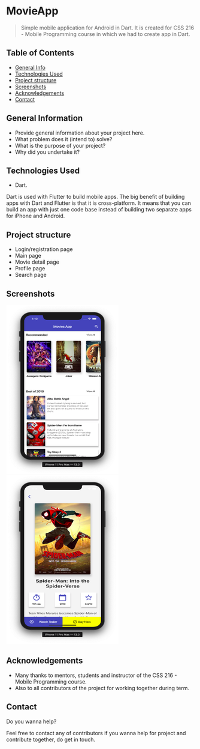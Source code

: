 # MovieApp
> Simple mobile application for Android in Dart. 
> It is created for CSS 216 - Mobile Programming course in which we had to create app in Dart.


## Table of Contents
* [General Info](#general-information)
* [Technologies Used](#technologies-used)
* [Project structure](#structure)
* [Screenshots](#screenshots)
* [Acknowledgements](#acknowledgements)
* [Contact](#contact)

## General Information
- Provide general information about your project here.
- What problem does it (intend to) solve?
- What is the purpose of your project?
- Why did you undertake it?
<!-- You don't have to answer all the questions - just the ones relevant to your project. -->


## Technologies Used
- Dart. <br>

Dart is used with Flutter to build mobile apps. 
The big benefit of building apps with Dart and Flutter is that it is cross-platform. It means that you can build an app with just one code base instead of building two separate apps for iPhone and Android.

## Project structure

- Login/registration page
- Main page 
- Movie detail page 
- Profile page
- Search page

## Screenshots
<img src="https://github.com/sdu-mp-21/MovieApp/blob/main/dashboard-screen.png?raw=true" width = "300" height = "450"> <img src = "https://github.com/sdu-mp-21/MovieApp/blob/main/movie-details-screen.png?raw=true" width = "300" height = "450"> 

## Acknowledgements

- Many thanks to mentors, students and instructor of the CSS 216 - Mobile Programming course.
- Also to all contributors of the project for working together during term.


## Contact

Do you wanna help?

Feel free to contact any of contributors if you wanna help for project and contribute together, do get in touch.


